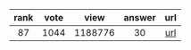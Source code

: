 
| rank | vote | view | answer | url |
|:-:|:-:|:-:|:-:|:-:|
|87|1044|1188776|30| [url](http://stackoverflow.com/questions/3964681/find-all-files-in-a-directory-with-extension-txt-in-python) |
